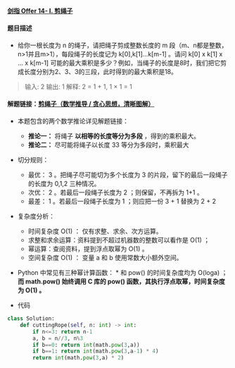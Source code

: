#### [剑指 Offer 14- I. 剪绳子](https://leetcode-cn.com/problems/jian-sheng-zi-lcof/)

#### 题目描述

- 给你一根长度为 n 的绳子，请把绳子剪成整数长度的 m 段（m、n都是整数，n>1并且m>1），每段绳子的长度记为 k[0],k[1]...k[m-1] 。请问 k[0] x k[1] x ... x k[m-1] 可能的最大乘积是多少？例如，当绳子的长度是8时，我们把它剪成长度分别为2、3、3的三段，此时得到的最大乘积是18。


> 输入: 2
> 输出: 1
> 解释: 2 = 1 + 1, 1 × 1 = 1

#### 解题链接：[剪绳子（数学推导 / 贪心思想，清晰图解）](https://leetcode-cn.com/problems/jian-sheng-zi-lcof/solution/mian-shi-ti-14-i-jian-sheng-zi-tan-xin-si-xiang-by/)

- 本题包含的两个数学推论详见解题链接：
  - **推论一：** 将绳子 **以相等的长度等分为多段** ，得到的乘积最大。
  - **推论二：** 尽可能将绳子以长度 33 等分为多段时，乘积最大

- 切分规则：
  - 最优： 3 。把绳子尽可能切为多个长度为 3 的片段，留下的最后一段绳子的长度为 0,1,2 三种情况。
  - 次优： 2 。若最后一段绳子长度为 2 ；则保留，不再拆为 1+1 。
  - 最差： 1 。若最后一段绳子长度为 1 ；则应把一份 3 + 1 替换为 2 + 2

- 复杂度分析：
  - 时间复杂度 O(1) ： 仅有求整、求余、次方运算。
  - 求整和求余运算：资料提到不超过机器数的整数可以看作是 O(1) ；
  - 幂运算：查阅资料，提到浮点取幂为 O(1) 。
  - 空间复杂度 O(1) ： 变量 a 和 b 使用常数大小额外空间。
- Python 中常见有三种幂计算函数： * 和 pow() 的时间复杂度均为 O(loga) ；**而 math.pow() 始终调用 C 库的 pow() 函数，其执行浮点取幂，时间复杂度为 O(1) 。**
- 代码

```python
class Solution:
    def cuttingRope(self, n: int) -> int:
        if n<=3: return n-1
        a, b = n//3, n%3
        if b==0: return int(math.pow(3,a))
        if b==1: return int(math.pow(3,a-1) * 4)
        return int(math.pow(3,a) * 2)
```

